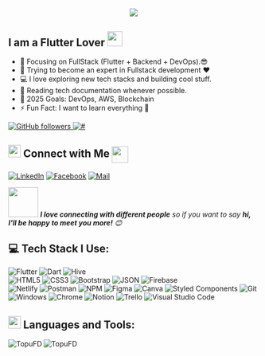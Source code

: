 <h1 align="center">
  <a href="https://git.io/typing-svg">
    <img src="https://readme-typing-svg.herokuapp.com/?lines=Hello,+There!+👋;This+Is+Topu+Roy;Nice+to+meet+you!&center=true&size=30">
  </a>
</h1>

## I am a Flutter Lover <img src="https://media.giphy.com/media/WUlplcMpOCEmTGBtBW/giphy.gif" width="30">

- 🔭 Focusing on FullStack (Flutter + Backend + DevOps).😎
- 🌱 Trying to become an expert in Fullstack development ❤
- 💻 I love exploring new tech stacks and building cool stuff.
- 📰 Reading tech documentation whenever possible.
- 🎯 2025 Goals: DevOps, AWS, Blockchain
- ⚡ Fun Fact: I want to learn everything 🤣

<a href="https://github.com/TopuFD" target="_blank">
    <img alt="GitHub followers" src="https://img.shields.io/github/followers/TopuFD?label=Github&style=flat">
</a>
<a href="https://github.com/TopuFD" target="_blank">
    <img src="https://komarev.com/ghpvc/?username=TopuFD&label=Profile%20views&color=0e75b6&style=flat" alt="#" />
</a> 

## <img src="https://media.giphy.com/media/5WJ6SOKeNKrSzblU4R/giphy.gif" width="25"> Connect with Me <img align="center" src="https://github.com/rajput2107/rajput2107/blob/master/Assets/Handshake.gif" height="33px" />

[![LinkedIn](https://img.shields.io/badge/LinkedIn-0077B5?style=for-the-badge&logo=linkedin&logoColor=white)](https://www.linkedin.com/in/devmanik/)
[![Facebook](https://img.shields.io/badge/Facebook-1877F2?style=for-the-badge&logo=facebook&logoColor=white)](https://www.facebook.com/profile.php?id=100082862521278/)
[![Mail](https://img.shields.io/badge/Gmail-D14836?style=for-the-badge&logo=gmail&logoColor=white)](mailto:mdmanik1502083874@gmail.com)


<img src="https://media.giphy.com/media/LnQjpWaON8nhr21vNW/giphy.gif" width="60"> <em><b>I love connecting with different people</b> so if you want to say <b>hi, I'll be happy to meet you more!</b> 😊</em>

## 💻 Tech Stack I Use:

![Flutter](https://img.shields.io/badge/Flutter-%2302569B.svg?style=for-the-badge&logo=flutter&logoColor=white)
![Dart](https://img.shields.io/badge/Dart-%230175C2.svg?style=for-the-badge&logo=dart&logoColor=white)
![Hive](https://img.shields.io/badge/Hive-%23FFCA28.svg?style=for-the-badge&logo=hive&logoColor=white)  
![HTML5](https://img.shields.io/badge/html5-%23E34F26.svg?style=for-the-badge&logo=html5&logoColor=white)
![CSS3](https://img.shields.io/badge/css3-%231572B6.svg?style=for-the-badge&logo=css3&logoColor=white)
![Bootstrap](https://img.shields.io/badge/bootstrap-%238511FA.svg?style=for-the-badge&logo=bootstrap&logoColor=white)
![JSON](https://img.shields.io/badge/json-5E5C5C?style=for-the-badge&logo=json&logoColor=white)
![Firebase](https://img.shields.io/badge/Firebase-039BE5?style=for-the-badge&logo=Firebase&logoColor=white)  
![Netlify](https://img.shields.io/badge/netlify-%23000000.svg?style=for-the-badge&logo=netlify&logoColor=#00C7B7)
![Postman](https://img.shields.io/badge/Postman-FF6C37?style=for-the-badge&logo=postman&logoColor=white) 
![NPM](https://img.shields.io/badge/NPM-%23CB3837.svg?style=for-the-badge&logo=npm&logoColor=white)
![Figma](https://img.shields.io/badge/Figma-F24E1E?style=for-the-badge&logo=figma&logoColor=white)
![Canva](https://img.shields.io/badge/Canva-%2300C4CC.svg?style=for-the-badge&logo=Canva&logoColor=white)
![Styled Components](https://img.shields.io/badge/styled--components-DB7093?style=for-the-badge&logo=styled-components&logoColor=white)
![Git](https://img.shields.io/badge/Git-F05032?style=for-the-badge&logo=git&logoColor=white)
![Windows](https://img.shields.io/badge/Windows-0078D6?style=for-the-badge&logo=windows&logoColor=white)
![Chrome](https://img.shields.io/badge/Google_chrome-4285F4?style=for-the-badge&logo=Google-chrome&logoColor=white)
![Notion](https://img.shields.io/badge/Notion-%23000000.svg?style=for-the-badge&logo=notion&logoColor=white)
![Trello](https://img.shields.io/badge/Trello-%23026AA7.svg?style=for-the-badge&logo=Trello&logoColor=white) 
![Visual Studio Code](https://img.shields.io/badge/Visual_Studio_Code-0078D4?style=for-the-badge&logo=visual%20studio%20code&logoColor=white)

## <img src="https://media.giphy.com/media/1ynCEtlgMPAeNAqdnu/giphy.gif" width="25"> Languages and Tools:

<img align="center" src="https://github-readme-stats.vercel.app/api?username=TopuFD&show_icons=true&theme=cobalt&title_color=3cb480&locale=en" alt="TopuFD" />
<img align="left" src="https://github-readme-stats.vercel.app/api/top-langs?username=TopuFD&show_icons=true&theme=cobalt&title_color=3cb480&locale=en&layout=compact" alt="TopuFD" />
